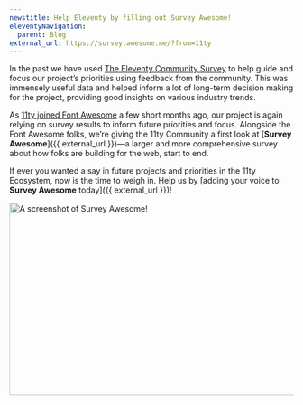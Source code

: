```yaml
---
newstitle: Help Eleventy by filling out Survey Awesome!
eleventyNavigation:
  parent: Blog
external_url: https://survey.awesome.me/?from=11ty
---
```

In the past we have used [The Eleventy Community Survey](/blog/community-survey/) to help guide and focus our project’s priorities using feedback from the community. This was immensely useful data and helped inform a lot of long-term decision making for the project, providing good insights on various industry trends.

As [11ty joined Font Awesome](/blog/eleventy-font-awesome/) a few short months ago, our project is again relying on survey results to inform future priorities and focus. Alongside the Font Awesome folks, we’re giving the 11ty Community a first look at [**Survey Awesome**]({{ external_url }})—a larger and more comprehensive survey about how folks are building for the web, start to end.

If ever you wanted a say in future projects and priorities in the 11ty Ecosystem, now is the time to weigh in. Help us by [adding your voice to **Survey Awesome** today]({{ external_url }})!

<a href="{{ external_url }}" class="elv-externalexempt opengraph-card">
  <img src="https://screenshot.11ty.app/{{ external_url | urlencode }}/opengraph/" alt="A screenshot of Survey Awesome!" loading="lazy" decoding="async" width="650" height="341">
</a>